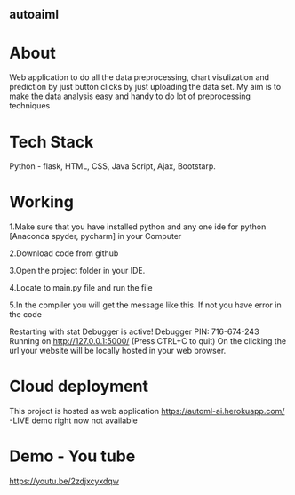## autoaiml
# About 
Web application to do all the data preprocessing, chart visulization and prediction by just button clicks by just uploading the data set. My aim is to make the data analysis easy and handy to do lot of preprocessing techniques

# Tech Stack
Python - flask,
 HTML,
 CSS,
 Java Script,
 Ajax,
 Bootstarp.

# Working

1.Make sure that you have installed python and any one ide for python [Anaconda spyder, pycharm] in your Computer

2.Download code from github

3.Open the project folder in your IDE.

4.Locate to main.py file and run the file

5.In the compiler you will get the message like this. If not you have error in the code

Restarting with stat
Debugger is active!
Debugger PIN: 716-674-243
Running on http://127.0.0.1:5000/ (Press CTRL+C to quit)
On the clicking the url your website will be locally hosted in your web browser.

# Cloud deployment
This project is hosted as web application 
https://automl-ai.herokuapp.com/ -LIVE demo right now not available 

# Demo - You tube
https://youtu.be/2zdjxcyxdqw




